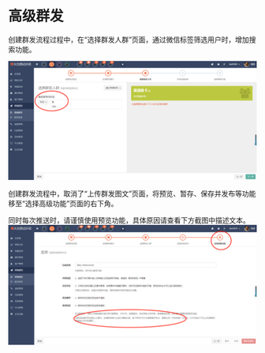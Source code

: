 # 高级群发

创建群发流程过程中，在“选择群发人群”页面，通过微信标签筛选用户时，增加搜索功能。

![](/assets/1521794210%281%29.jpg)

创建群发流程中，取消了“上传群发图文”页面，将预览、暂存、保存并发布等功能移至“选择高级功能”页面的右下角。

同时每次推送时，请谨慎使用预览功能，具体原因请查看下方截图中描述文本。![](/assets/1521798480%281%29.jpg)

